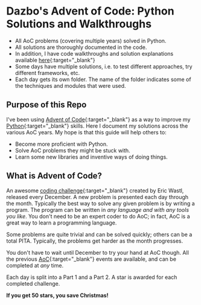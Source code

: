 # Dazbo's Advent of Code: Python Solutions and Walkthroughs

- All AoC problems (covering multiple years) solved in Python.
- All solutions are thoroughly documented in the code.
- In addition, I have code walkthroughs and solution explanations available [here](https://derailed-dash.github.io/Advent-of-Code/){:target="_blank"}
- Some days have multiple solutions, i.e. to test different approaches, try different frameworks, etc.
- Each day gets its own folder. The name of the folder indicates some of the techniques and modules that were used.

## Purpose of this Repo

I've been using [Advent of Code](https://adventofcode.com/){:target="_blank"} as a way to improve my [Python](https://www.python.org/){:target="_blank"} skills. 
Here I document my solutions across the various AoC years. 
My hope is that this guide will help others to:

- Become more proficient with Python.
- Solve AoC problems they might be stuck with.
- Learn some new libraries and inventive ways of doing things.

## What is Advent of Code?

An awesome [coding challenge](https://adventofcode.com/2021/about){:target="_blank"} created by Eric Wastl, released every December. A new problem is presented each day through the month. Typically the best way to solve any given problem is by writing a program. The program can be written in _any language and with any tools you like_.
You don't need to be an expert coder to do AoC; in fact, AoC is a great way to learn a programming language.

Some problems are quite trivial and can be solved quickly; 
others can be a total PITA. Typically, the problems get harder as the month progresses.

You don't have to wait until December to try your hand at AoC though. 
All the previous [AoC](https://adventofcode.com/2021/events){:target="_blank"} events are available, and can be completed at _any_ time.

Each day is split into a Part 1 and a Part 2.  A star is awarded for each completed challenge.

**If you get 50 stars, you save Christmas!**